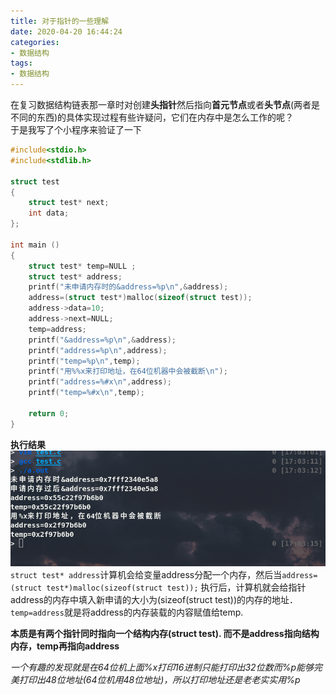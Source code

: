 ```yaml
---
title: 对于指针的一些理解
date: 2020-04-20 16:44:24
categories:
- 数据结构
tags:
- 数据结构
---
```

在复习数据结构链表那一章时对创建**头指针**然后指向**首元节点**或者**头节点**(两者是不同的东西)的具体实现过程有些许疑问，它们在内存中是怎么工作的呢？<br>
于是我写了个小程序来验证了一下<br>

```c
#include<stdio.h>
#include<stdlib.h>

struct test
{
	struct test* next;
	int data;
};

int main ()
{
	struct test* temp=NULL ;
	struct test* address;
	printf("未申请内存时的&address=%p\n",&address);
	address=(struct test*)malloc(sizeof(struct test));
	address->data=10;
	address->next=NULL;
	temp=address;
	printf("&address=%p\n",&address);
	printf("address=%p\n",address);
	printf("temp=%p\n",temp);
	printf("用%%x来打印地址，在64位机器中会被截断\n");
	printf("address=%#x\n",address);
	printf("temp=%#x\n",temp);

	return 0;
}
```
**执行结果**<br>
![指针](指针.png)<br>
`struct test* address`计算机会给变量address分配一个内存，然后当`address=(struct test*)malloc(sizeof(struct test));` 执行后，计算机就会给指针address的内存中填入新申请的大小为(sizeof(struct test))的内存的地址．`temp=address`就是将address的内存装载的内容赋值给temp.<br>

**本质是有两个指针同时指向一个结构内存(struct test). 而不是address指向结构内存，temp再指向address**

*一个有趣的发现就是在64位机上面%x打印16进制只能打印出32位数而%p能够完美打印出48位地址(64位机用48位地址)，所以打印地址还是老老实实用%p*
